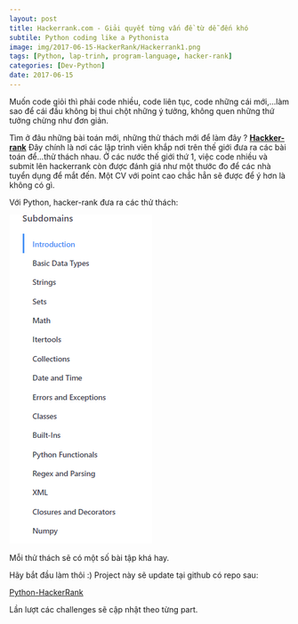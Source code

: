 ```yaml
---
layout: post
title: Hackerrank.com - Giải quyết từng vấn đề từ dễ đến khó
subtile: Python coding like a Pythonista
image: img/2017-06-15-HackerRank/Hackerrank1.png
tags: [Python, lap-trinh, program-language, hacker-rank]
categories: [Dev-Python]
date: 2017-06-15
---
```


Muốn code giỏi thì phải code nhiều, code liên tục, code những cái mới,...làm sao để cái đầu không bị thui chột những ý tưởng, không quen những thứ tưởng chừng như đơn giản.

Tìm ở đâu những bài toán mới, những thử thách mới để làm đây ?
**[Hackker-rank](https://www.hackerrank.com/aboutus)** Đây chính là nơi các lập trình viên khắp nơi trên thế giới đưa ra các bài toán để...thử thách nhau.
Ở các nước thế giới thứ 1, việc code nhiều và submit lên hackerrank còn được đánh giá như một thước đo để các nhà tuyển dụng để mắt đến. Một CV với point cao chắc hẳn sẽ được để ý hơn là không có gì.

Với Python, hacker-rank đưa ra các thử thách:

![Challenges](/img/2017-06-15-HackerRank/Challenges1.png)

Mỗi thử thách sẽ có một số bài tập khá hay.

Hãy bắt đầu làm thôi :)
Project này sẽ update tại github có repo sau: 

[Python-HackerRank](https://github.com/quangvinh86/Python-HackerRank)

Lần lượt các challenges sẽ cập nhật theo từng part.

